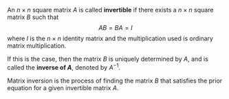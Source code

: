 An $n\times n$ square matrix $A$ is called **invertible** if there exists a $n\times n$ square matrix $B$ such that $$AB = BA = I$$where $I$ is the $n\times n$ identity matrix and the multiplication used is ordinary matrix multiplication.

If this is the case, then the matrix $B$ is uniquely determined by $A$, and is called the **inverse of $A$**, denoted by $A^{−1}$. 

Matrix inversion is the process of finding the matrix $B$ that satisfies the prior equation for a given invertible matrix $A$.